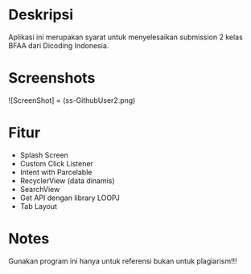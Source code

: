# Deskripsi
Aplikasi ini merupakan syarat untuk menyelesaikan submission 2 kelas BFAA dari Dicoding Indonesia. 

# Screenshots
![ScreenShot] = (ss-GithubUser2.png)

# Fitur
- Splash Screen
- Custom Click Listener
- Intent with Parcelable
- RecyclerView (data dinamis)
- SearchView
- Get API dengan library LOOPJ
- Tab Layout 

 # Notes
Gunakan program ini hanya untuk referensi bukan untuk plagiarism!!!
